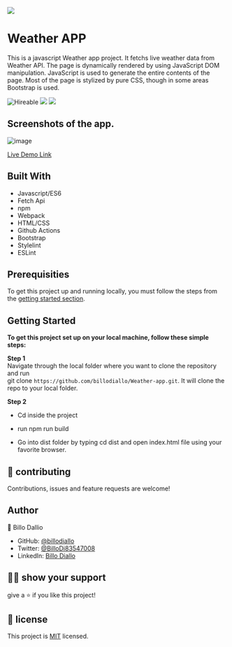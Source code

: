 ![](https://img.shields.io/badge/Microverse-blueviolet)

# Weather APP

This is a javascript Weather app project. It fetchs live weather data from Weather API. The page is dynamically rendered by using JavaScript DOM manipulation. JavaScript is used to generate the entire contents of the page. Most of the page is stylized by pure CSS, though in some areas Bootstrap is used.

![Hireable](https://img.shields.io/badge/Hireable-yes-success) ![](https://img.shields.io/badge/Mobile--responsive-yes-green) ![](https://img.shields.io/badge/-Microverse%20projects-blueviolet)


## Screenshots of the app.
![image](https://user-images.githubusercontent.com/11162987/118248751-58f93100-b4ad-11eb-9d0d-3a2399a57594.png)



[Live Demo Link]()

## Built With

- Javascript/ES6
- Fetch Api
- npm
- Webpack
- HTML/CSS
- Github Actions
- Bootstrap
- Stylelint
- ESLint


## Prerequisities

To get this project up and running locally, you must follow the steps from the [getting started section](#getting-started).

## Getting Started

**To get this project set up on your local machine, follow these simple steps:**

**Step 1**<br>
Navigate through the local folder where you want to clone the repository and run<br>
git clone `https://github.com/billodiallo/Weather-app.git`. It will clone the repo to your local folder.<br>

**Step 2**<br>
- Cd inside the project

- run npm run build

- Go into dist folder by typing cd dist and open index.html file using your favorite browser.


## 🤝 contributing

Contributions, issues and feature requests are welcome!

## Author

👤 Billo Dallio

- GitHub: [@billodiallo](https://github.com/billodiallo)
- Twitter: [@BilloDi83547008](https://twitter.com/BilloDi83547008)
- LinkedIn: [Billo Diallo](https://www.linkedin.com/in/mabillodiallo/)

## 🙋‍♂ show your support

give a ⭐️ if you like this project!

## 📝 license



This project is [MIT](LICENSE) licensed.

